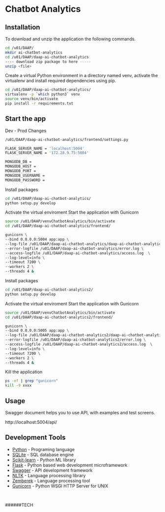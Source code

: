 # Chatbot Analytics

  



## Installation

To download and unzip the application the following commands.

```sh
cd /u01/DAAP/
mkdir ai-chatbot-analytics
cd /u01/DAAP/daap-ai-chatbot-analytics
---- download zip package to here -----
unzip <file>
```

Create a virtual Python environment in a directory named venv, activate the virtualenv and install required dependencies using pip.

```sh
cd /u01/DAAP/daap-ai-chatbot-analytics/
virtualenv -p `which python3` venv
source venv/bin/activate
pip install -r requirements.txt
```

## Start the app

Dev - Prod Changes
```sh
/u01/DAAP/daap-ai-chatbot-analytics/frontend/settings.py

FLASK_SERVER_NAME = 'localhost:5004'
FLASK_SERVER_NAME = '172.28.9.75:5004'

MONGODB_DB = 
MONGODB_HOST = 
MONGODB_PORT = 
MONGODB_USERNAME = 
MONGODB_PASSWORD = 
```

Install packages
```sh
cd /u01/DAAP/daap-ai-chatbot-analytics/
python setup.py develop
```

Activate the virtual enviroment
Start the application with Gunicorn
```sh
source /u01/DAAP/venvChatbotAnalytics/bin/activate
cd /u01/DAAP/daap-ai-chatbot-analytics/frontend/

gunicorn \
--bind 0.0.0.0:5004 app:app \
--log-file /u01/DAAP/daap-ai-chatbot-analytics/daap-ai-chatbot-analytics.log \
--error-logfile /u01/DAAP/daap-ai-chatbot-analytics/error.log \
--access-logfile /u01/DAAP/daap-ai-chatbot-analytics/access.log  \
--log-level=info \
--timeout 7200 \
--workers 2 \
--threads 4 &
```

Install packages
```sh
cd /u01/DAAP/daap-ai-chatbot-analytics2/
python setup.py develop
```

Activate the virtual enviroment
Start the application with Gunicorn
```sh
source /u01/DAAP/venvChatbotAnalytics/bin/activate
cd /u01/DAAP/daap-ai-chatbot-analytics2/frontend/

gunicorn \
--bind 0.0.0.0:5005 app:app \
--log-file /u01/DAAP/daap-ai-chatbot-analytics2/daap-ai-chatbot-analytics.log \
--error-logfile /u01/DAAP/daap-ai-chatbot-analytics2/error.log \
--access-logfile /u01/DAAP/daap-ai-chatbot-analytics2/access.log  \
--log-level=info \
--timeout 7200 \
--workers 2 \
--threads 4 &
```

Kill the application 
```sh
ps -ef | grep "gunicorn"
kill -9 xxxx
```

## Usage

Swagger document helps you to use API, with examples and test screens.

http://localhost:5004/api/


## Development Tools

* [Python] - Programing language
* [SQLite] - SQL database engine
* [Scikit-learn] - Python ML library
* [Flask] - Python based web development microframework
* [Swagger] - API development framework
* [NLTK] - Language processing library
* [Zemberek] - Language processing tool
* [Gunicorn] - Python WSGI HTTP Server for UNIX


<br/>

######TECH 

   [Python]: <https://www.python.org/>
   [SQLite]: <https://www.sqlite.org/>
   [Scikit-learn]: <https://scikit-learn.org/>
   [Flask]: <http://flask.pocoo.org/>
   [Swagger]: <https://swagger.io/>
   [NLTK]: <https://www.nltk.org/>
   [Zemberek]: <http://zembereknlp.blogspot.com/>
   [Gunicorn]: <https://gunicorn.org/>

